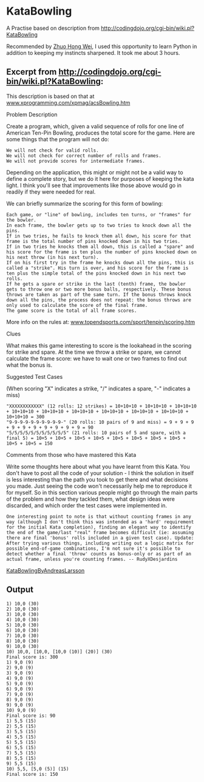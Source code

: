 KataBowling
===========

A Practise based on description from http://codingdojo.org/cgi-bin/wiki.pl?KataBowling

Recommended by [Zhuo Hong Wei](https://github.com/zhuohongwei/), I used this opportunity to learn Python in addition to keeping my instincts sharpened. It took me about 3 hours.

Excerpt from http://codingdojo.org/cgi-bin/wiki.pl?KataBowling:
---------------------------------------------------------------

This description is based on that at www.xprogramming.com/xpmag/acsBowling.htm

Problem Description

Create a program, which, given a valid sequence of rolls for one line of American Ten-Pin Bowling, produces the total score for the game. Here are some things that the program will not do:

    We will not check for valid rolls.
    We will not check for correct number of rolls and frames.
    We will not provide scores for intermediate frames. 

Depending on the application, this might or might not be a valid way to define a complete story, but we do it here for purposes of keeping the kata light. I think you'll see that improvements like those above would go in readily if they were needed for real.

We can briefly summarize the scoring for this form of bowling:

    Each game, or "line" of bowling, includes ten turns, or "frames" for the bowler.
    In each frame, the bowler gets up to two tries to knock down all the pins.
    If in two tries, he fails to knock them all down, his score for that frame is the total number of pins knocked down in his two tries.
    If in two tries he knocks them all down, this is called a "spare" and his score for the frame is ten plus the number of pins knocked down on his next throw (in his next turn).
    If on his first try in the frame he knocks down all the pins, this is called a "strike". His turn is over, and his score for the frame is ten plus the simple total of the pins knocked down in his next two rolls.
    If he gets a spare or strike in the last (tenth) frame, the bowler gets to throw one or two more bonus balls, respectively. These bonus throws are taken as part of the same turn. If the bonus throws knock down all the pins, the process does not repeat: the bonus throws are only used to calculate the score of the final frame.
    The game score is the total of all frame scores. 

More info on the rules at: www.topendsports.com/sport/tenpin/scoring.htm

Clues

What makes this game interesting to score is the lookahead in the scoring for strike and spare. At the time we throw a strike or spare, we cannot calculate the frame score: we have to wait one or two frames to find out what the bonus is.

Suggested Test Cases

(When scoring "X" indicates a strike, "/" indicates a spare, "-" indicates a miss)

    "XXXXXXXXXXXX" (12 rolls: 12 strikes) = 10+10+10 + 10+10+10 + 10+10+10 + 10+10+10 + 10+10+10 + 10+10+10 + 10+10+10 + 10+10+10 + 10+10+10 + 10+10+10 = 300
    "9-9-9-9-9-9-9-9-9-9-" (20 rolls: 10 pairs of 9 and miss) = 9 + 9 + 9 + 9 + 9 + 9 + 9 + 9 + 9 + 9 = 90
    "5/5/5/5/5/5/5/5/5/5/5" (21 rolls: 10 pairs of 5 and spare, with a final 5) = 10+5 + 10+5 + 10+5 + 10+5 + 10+5 + 10+5 + 10+5 + 10+5 + 10+5 + 10+5 = 150 

Comments from those who have mastered this Kata

Write some thoughts here about what you have learnt from this Kata. You don't have to post all the code of your solution - I think the solution in itself is less interesting than the path you took to get there and what decisions you made. Just seeing the code won't necessarily help me to reproduce it for myself. So in this section various people might go through the main parts of the problem and how they tackled them, what design ideas were discarded, and which order the test cases were implemented in.

    One interesting point to note is that without counting frames in any way (although I don't think this was intended as a 'hard' requirement for the initial Kata completion), finding an elegant way to identify the end of the game/last "real" frame becomes difficult (ie: assuming there are final 'bonus' rolls included in a given test case). Update: After trying various things, including writing out a logic matrix for possible end-of-game combinations, I'm not sure it's possible to detect whether a final 'throw' counts as bonus-only or as part of an actual frame, unless you're counting frames. -- RudyXDesjardins

[KataBowlingByAndreasLarsson](http://codingdojo.org/cgi-bin/wiki.pl?KataBowlingByAndreasLarsson)

Output
------

    1) 10,0 (30)
    2) 10,0 (30)
    3) 10,0 (30)
    4) 10,0 (30)
    5) 10,0 (30)
    6) 10,0 (30)
    7) 10,0 (30)
    8) 10,0 (30)
    9) 10,0 (30)
    10) 10,0, [10,0, [10,0 (10)] (20)] (30)
    Final score is: 300
    1) 9,0 (9)
    2) 9,0 (9)
    3) 9,0 (9)
    4) 9,0 (9)
    5) 9,0 (9)
    6) 9,0 (9)
    7) 9,0 (9)
    8) 9,0 (9)
    9) 9,0 (9)
    10) 9,0 (9)
    Final score is: 90
    1) 5,5 (15)
    2) 5,5 (15)
    3) 5,5 (15)
    4) 5,5 (15)
    5) 5,5 (15)
    6) 5,5 (15)
    7) 5,5 (15)
    8) 5,5 (15)
    9) 5,5 (15)
    10) 5,5, [5,0 (5)] (15)
    Final score is: 150